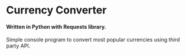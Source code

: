 # Currency Converter

#### Written in Python with Requests library.

Simple console program to convert most popular currencies using third party API.
